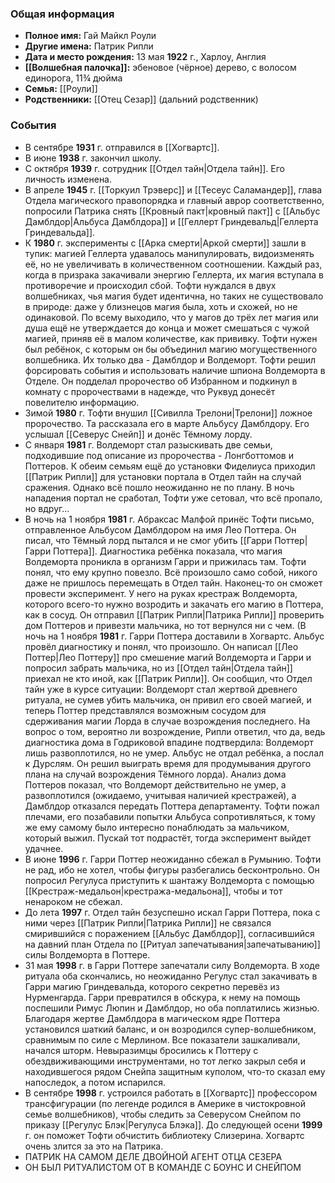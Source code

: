 ### Общая информация
- **Полное имя:** Гай Майкл Роули
- **Другие имена:** Патрик Рипли
- **Дата и место рождения:** 13 мая **1922** г., Харлоу, Англия
- **[[Волшебная палочка]]:** эбеновое (чёрное) дерево, с волосом единорога, 11¾ дюйма
- **Семья:** [[Роули]]
- **Родственники:** [[Отец Сезар]] (дальний родственник)

### События
- В сентябре **1931** г. отправился в [[Хогвартс]].
- В июне **1938** г. закончил школу.
- С октября **1939** г. сотрудник [[Отдел тайн|Отдела тайн]]. Его личность изменена.
- В апреле **1945** г. [[Торкуил Трэверс]] и [[Тесеус Саламандер]], глава Отдела магического правопорядка и главный аврор соответственно, попросили Патрика снять [[Кровный пакт|кровный пакт]] с [[Альбус Дамблдор|Альбуса Дамблдора]] и [[Геллерт Гриндевальд|Геллерта Гриндевальда]].
- К **1980** г. эксперименты с [[Арка смерти|Аркой смерти]] зашли в тупик: магией Геллерта удавалось манипулировать, видоизменять её, но не увеличивать в количественном соотношении. Каждый раз, когда в призрака закачивали энергию Геллерта, их магия вступала в противоречие и происходил сбой. Тофти нуждался в двух волшебниках, чья магия будет идентична, но таких не существовало в природе: даже у близнецов магия была, хоть и схожей, но не одинаковой. По всему выходило, что у магов до трёх лет магия или душа ещё не утверждается до конца и может смешаться с чужой магией, приняв её в малом количестве, как прививку. Тофти нужен был ребёнок, с которым он бы объединил магию могущественного волшебника. Их только два - Дамблдор и Волдеморт. Тофти решил форсировать события и использовать наличие шпиона Волдеморта в Отделе. Он подделал пророчество об Избранном и подкинул в комнату с пророчествами в надежде, что Руквуд донесёт повелителю информацию.
- Зимой **1980** г. Тофти внушил [[Сивилла Трелони|Трелони]] ложное пророчество. Та рассказала его в марте Альбусу Дамблдору. Его услышал [[Северус Снейп]] и донёс Тёмному лорду.
- С января **1981** г. Волдеморт стал разыскивать две семьи, подходившие под описание из пророчества - Лонгботтомов и Поттеров. К обеим семьям ещё до установки Фиделиуса приходил [[Патрик Рипли]] для установки портала в Отдел тайн на случай сражения. Однако всё пошло неожиданно не по плану. В ночь нападения портал не сработал, Тофти уже сетовал, что всё пропало, но вдруг...
- В ночь на 1 ноября **1981** г. Абраксас Малфой принёс Тофти письмо, отправленное Альбусом Дамблдором на имя Лео Поттера. Он писал, что Тёмный лорд пытался и не смог убить [[Гарри Поттер|Гарри Поттера]]. Диагностика ребёнка показала, что магия Волдеморта проникла в организм Гарри и прижилась там. Тофти понял, что ему крупно повезло. Всё произошло само собой, никого даже не пришлось перемещать в Отдел тайн. Наконец-то он сможет провести эксперимент. У него на руках крестраж Волдеморта, которого всего-то нужно возродить и закачать его магию в Поттера, как в сосуд. Он отправил [[Патрик Рипли|Патрика Рипли]] проверить дом Поттеров и привезти мальчика, но тот вернулся ни с чем. (В ночь на 1 ноября **1981** г. Гарри Поттера доставили в Хогвартс. Альбус провёл диагностику и понял, что произошло. Он написал [[Лео Поттер|Лео Поттеру]] про смешение магий Волдеморта и Гарри и попросил забрать мальчика, но из [[Отдел тайн|Отдела тайн]] приехал не кто иной, как [[Патрик Рипли]]. Он сообщил, что Отдел тайн уже в курсе ситуации: Волдеморт стал жертвой древнего ритуала, не сумев убить мальчика, он привил его своей магией, и теперь Поттер представлялся возможным сосудом для сдерживания магии Лорда в случае возрождения последнего. На вопрос о том, вероятно ли возрождение, Рипли ответил, что да, ведь диагностика дома в Годриковой впадине подтвердила: Волдеморт лишь развоплотился, но не умер. Альбус не отдал ребёнка, а послал к Дурслям. Он решил выиграть время для продумывания другого плана на случай возрождения Тёмного лорда). Анализ дома Поттеров показал, что Волдеморт действительно не умер, а развоплотился (ожидаемо, учитывая наличией крестражей), а Дамблдор отказался передать Поттера департаменту. Тофти пожал плечами, его позабавили попытки Альбуса сопротивляться, к тому же ему самому было интересно понаблюдать за мальчиком, который выжил. Пускай тот подрастёт, тогда эксперимент выйдет удачнее.
- В июне **1996** г. Гарри Поттер неожиданно сбежал в Румынию. Тофти не рад, ибо не хотел, чтобы фигуры разбегались бесконтрольно. Он попросил Регулуса приступить к шантажу Волдеморта с помощью [[Крестраж-медальон|крестража-медальона]], чтобы и тот ненароком не сбежал.
- До лета **1997** г. Отдел тайн безуспешно искал Гарри Поттера, пока с ними через [[Патрик Рипли|Патрика Рипли]] не связался смирившийся с поражением [[Альбус Дамблдор]], согласившийся на давний план Отдела по [[Ритуал запечатывания|запечатыванию]] силы Волдеморта в Поттере.
- 31 мая **1998** г. в Гарри Поттере запечатали силу Волдеморта. В ходе ритуала оба скончались, но неожиданно Регулус стал закачивать в Гарри магию Гриндевальда, которого секретно перевёз из Нурменгарда. Гарри превратился в обскура, к нему на помощь поспешили Римус Люпин и Дамблдор, но оба поплатились жизнью. Благодаря жертве Дамблдора в магическом ядре Поттера установился шаткий баланс, и он возродился супер-волшебником, сравнимым по силе с Мерлином. Все показатели зашкаливали, начался шторм. Невыразимцы бросились к Поттеру с обездвиживающими инструментами, но тот легко закрыл себя и находившегося рядом Снейпа защитным куполом, что-то сказал ему напоследок, а потом испарился.
- В сентябре **1998** г. устроился работать в [[Хогвартс]] профессором трансфигурации (по легенде родился в Америке в чистокровной семье волшебников), чтобы следить за Северусом Снейпом по приказу [[Регулус Блэк|Регулуса Блэка]]. До следующей осени **1999** г. он поможет Тофти обчистить библиотеку Слизерина. Хогвартс очень злится за это на Патрика.
- ПАТРИК НА САМОМ ДЕЛЕ ДВОЙНОЙ АГЕНТ ОТЦА СЕЗЕРА
- ОН БЫЛ РИТУАЛИСТОМ ОТ В КОМАНДЕ С БОУНС И СНЕЙПОМ
